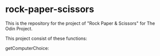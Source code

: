 # rock-paper-scissors
This is the repository for the project of "Rock Paper &amp; Scissors" for The Odin Project.

This project consist of these functions:

getComputerChoice: 